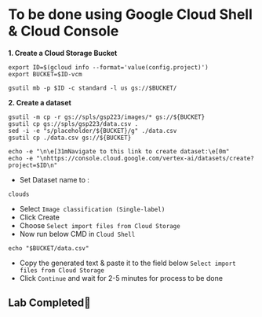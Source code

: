 # **To be done using Google Cloud Shell & Cloud Console**

**1. Create a Cloud Storage Bucket**

```
export ID=$(gcloud info --format='value(config.project)')
export BUCKET=$ID-vcm

gsutil mb -p $ID -c standard -l us gs://$BUCKET/
```
**2. Create a dataset**

```
gsutil -m cp -r gs://spls/gsp223/images/* gs://${BUCKET}
gsutil cp gs://spls/gsp223/data.csv .
sed -i -e "s/placeholder/${BUCKET}/g" ./data.csv
gsutil cp ./data.csv gs://${BUCKET}

echo -e "\n\e[31mNavigate to this link to create dataset:\e[0m"
echo -e "\nhttps://console.cloud.google.com/vertex-ai/datasets/create?project=$ID\n"
```

- Set Dataset name to :
```
clouds
```
- Select `Image classification (Single-label)`
- Click Create
- Choose `Select import files from Cloud Storage` 
- Now run below CMD in `Cloud Shell` 
```
echo "$BUCKET/data.csv"
```
- Copy the generated text & paste it to the field below `Select import files from Cloud Storage`
- Click `Continue` and wait for 2-5 minutes for process to be done
<!--
pip install google-cloud-aiplatform

cat << 'EOF' > classification.py
from google.cloud import aiplatform

# Define your display name and Google Cloud Storage source
display_name = "clouds"
gcs_source = "gs://path-to-your-data-in-gcs/data.csv"

# Initialize the SDK
aiplatform.init(project="your-project-id", location="us-central1")

# Create the dataset
dataset = aiplatform.ImageDataset.create(
    display_name=display_name,
    gcs_source=gcs_source,
    import_schema_uri=aiplatform.schema.dataset.ioformat.image.single_label_classification
)

print(dataset.resource_name)
EOF

sed -i "s/path-to-your-data-in-gcs/$BUCKET/g" classification.py
sed -i "s/your-project-id/$ID/g" classification.py

python3 a.py
-->

## Lab Completed🎉